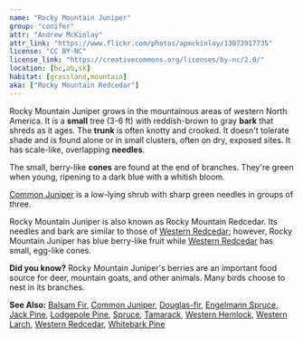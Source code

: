 ```yaml
---
name: "Rocky Mountain Juniper"
group: "conifer"
attr: "Andrew McKinlay"
attr_link: "https://www.flickr.com/photos/apmckinlay/13073917735"
license: "CC BY-NC"
license_link: "https://creativecommons.org/licenses/by-nc/2.0/"
location: [bc,ab,sk]
habitat: [grassland,mountain]
aka: ["Rocky Mountain Redcedar"]
---
```

Rocky Mountain Juniper grows in the mountainous areas of western North America. It is a **small** tree (3-6 ft) with reddish-brown to gray **bark** that shreds as it ages. The **trunk** is often knotty and crooked. It doesn't tolerate shade and is found alone or in small clusters, often on dry, exposed sites. It has scale-like, overlapping **needles**.

The small, berry-like **cones** are found at the end of branches. They're green when young, ripening to a dark blue with a whitish bloom.

[Common Juniper](/trees/comjun) is a low-lying shrub with sharp green needles in groups of three.

Rocky Mountain Juniper is also known as Rocky Mountain Redcedar. Its needles and bark are similar to those of [Western Redcedar](/trees/westred); however, Rocky Mountain Juniper has blue berry-like fruit while [Western Redcedar](/trees/westred) has small, egg-like cones.

**Did you know?** Rocky Mountain Juniper's berries are an important food source for deer, mountain goats, and other animals. Many birds choose to nest in its branches.

<!-- generated, do not edit -->
**See Also:**
[Balsam Fir](/trees/balfir),
[Common Juniper](/trees/comjun),
[Douglas-fir](/trees/dougfir),
[Engelmann Spruce](/trees/engel),
[Jack Pine](/trees/jack),
[Lodgepole Pine](/trees/lodge),
[Spruce](/trees/spruce),
[Tamarack](/trees/tam),
[Western Hemlock](/trees/westhem),
[Western Larch](/trees/westlar),
[Western Redcedar](/trees/westred),
[Whitebark Pine](/trees/whbark)
